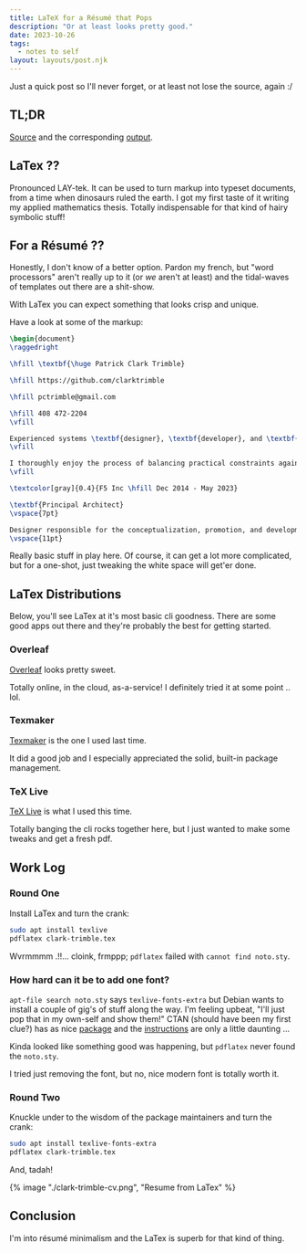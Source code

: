 ```yaml
---
title: LaTeX for a Résumé that Pops
description: "Or at least looks pretty good."
date: 2023-10-26
tags:
  - notes to self
layout: layouts/post.njk
---
```


Just a quick post so I'll never forget, or at least not lose the source, again :/

## TL;DR

[Source](/pdf/clark-trimble-cv.tex.txt) and the corresponding [output](/pdf/clark-trimble-cv.pdf).

## LaTex ??

Pronounced LAY-tek.
It can be used to turn markup into typeset documents, from a time when dinosaurs ruled the earth.
I got my first taste of it writing my applied mathematics thesis.
Totally indispensable for that kind of hairy symbolic stuff!

## For a Résumé ??

Honestly, I don't know of a better option.
Pardon my french, but "word processors" aren't really up to it (or _we_ aren't at least) and the tidal-waves of templates out there are a shit-show.

With LaTex you can expect something that looks crisp and unique.

Have a look at some of the markup:

```latex
\begin{document}
\raggedright

\hfill \textbf{\huge Patrick Clark Trimble}

\hfill https://github.com/clarktrimble

\hfill pctrimble@gmail.com

\hfill 408 472-2204
\vfill

Experienced systems \textbf{designer}, \textbf{developer}, and \textbf{operator}, enthusiastic aggregator, advocate, and communicator of good ideas, seeking a position with responsibility for problem solving.
\vfill

I thoroughly enjoy the process of balancing practical constraints against the ideals of beautiful code in languages such as Go, Python, Ruby, and JavaScript.
\vfill

\textcolor[gray]{0.4}{F5 Inc \hfill Dec 2014 - May 2023}

\textbf{Principal Architect}
\vspace{7pt}

Designer responsible for the conceptualization, promotion, and development of orchestration and automation systems to maintain fidelity between intended and actual configuration of infrastructure across globally distributed data centers.
\vspace{11pt}
```

Really basic stuff in play here.
Of course, it can get a lot more complicated, but for a one-shot, just tweaking the white space will get'er done.

## LaTex Distributions

Below, you'll see LaTex at it's most basic cli goodness.
There are some good apps out there and they're probably the best for getting started.

### Overleaf

[Overleaf](https://www.overleaf.com/) looks pretty sweet.

Totally online, in the cloud, as-a-service!
I definitely tried it at some point .. lol.

### Texmaker

[Texmaker](https://www.xm1math.net/texmaker/) is the one I used last time.

It did a good job and I especially appreciated the solid, built-in package management.

### TeX Live

[TeX Live](https://www.tug.org/texlive/) is what I used this time.

Totally banging the cli rocks together here, but I just wanted to make some tweaks and get a fresh pdf.

## Work Log

### Round One

Install LaTex and turn the crank:

```bash
sudo apt install texlive
pdflatex clark-trimble.tex
```

Wvrmmmm .!!... cloink, frmppp; `pdflatex` failed with `cannot find noto.sty`.

### How hard can it be to add one font?

`apt-file search noto.sty` says `texlive-fonts-extra` but Debian wants to install a couple of gig's of stuff along the way.
I'm feeling upbeat, "I'll just pop that in my own-self and show them!"
CTAN (should have been my first clue?) has as nice [package](https://ctan.org/pkg/noto?lang=en) and the [instructions](https://www.tug.org/fonts/fontinstall.html) are only a little daunting ...

Kinda looked like something good was happening, but `pdflatex` never found the `noto.sty`.

I tried just removing the font, but no, nice modern font is totally worth it.

### Round Two

Knuckle under to the wisdom of the package maintainers and turn the crank:

```bash
sudo apt install texlive-fonts-extra
pdflatex clark-trimble.tex
``` 

And, tadah!

{% image "./clark-trimble-cv.png", "Resume from LaTex" %}


## Conclusion

I'm into résumé minimalism and the LaTex is superb for that kind of thing.


